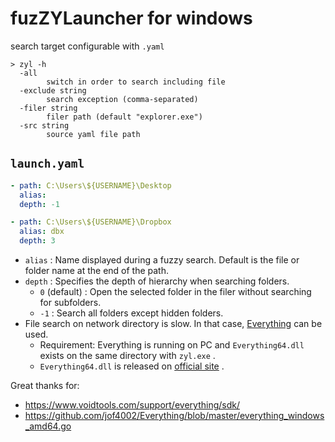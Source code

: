 # fuzZYLauncher for windows


search target configurable with `.yaml`


```
> zyl -h
  -all
        switch in order to search including file
  -exclude string
        search exception (comma-separated)
  -filer string
        filer path (default "explorer.exe")
  -src string
        source yaml file path
```

## `launch.yaml`

```yaml
- path: C:\Users\${USERNAME}\Desktop
  alias:
  depth: -1

- path: C:\Users\${USERNAME}\Dropbox
  alias: dbx
  depth: 3
```

- `alias` : Name displayed during a fuzzy search. Default is the file or folder name at the end of the path.
- `depth` : Specifies the depth of hierarchy when searching folders.
    - `0` (default) : Open the selected folder in the filer without searching for subfolders.
    - `-1` : Search all folders except hidden folders.
- File search on network directory is slow. In that case, [Everything](https://www.voidtools.com) can be used.
    - Requirement: Everything is running on PC and `Everything64.dll` exists on the same directory with `zyl.exe` .
    - `Everything64.dll` is released on [official site](https://www.voidtools.com/support/everything/sdk/) .

Great thanks for:

- https://www.voidtools.com/support/everything/sdk/
- https://github.com/jof4002/Everything/blob/master/everything_windows_amd64.go